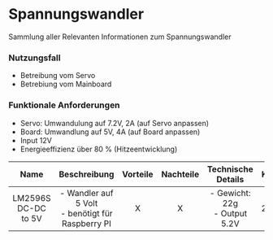 # Spannungswandler
Sammlung aller Relevanten Informationen zum Spannungswandler

### Nutzungsfall
- Betreibung vom Servo
- Betrebiung vom Mainboard
### Funktionale Anforderungen
- Servo: Umwandulung auf 7.2V, 2A (auf Servo anpassen)
- Board: Umwandlung auf 5V, 4A (auf Board anpassen)
- Input 12V
- Energieeffizienz über 80 % (Hitzeentwicklung)

| Name | Beschreibung | Vorteile | Nachteile | Technische Details | Kosten | Link | 
| :--: | :----------: | :------: | :-------: | :----------------: | :----: | :--: |
| LM2596S DC-DC to 5V | - Wandler auf 5 Volt <br> - benötigt für Raspberry PI | X | X | - Gewicht: 22g <br> - Output 5.2V | 29.79$ | [Alexnld](https://alexnld.com/product/5pcs-lm2596s-dc-dc-24v-12v-to-5v-5a-step-down-power-supply-buck-converter-adjustable-usb-step-down-charging-module)| 